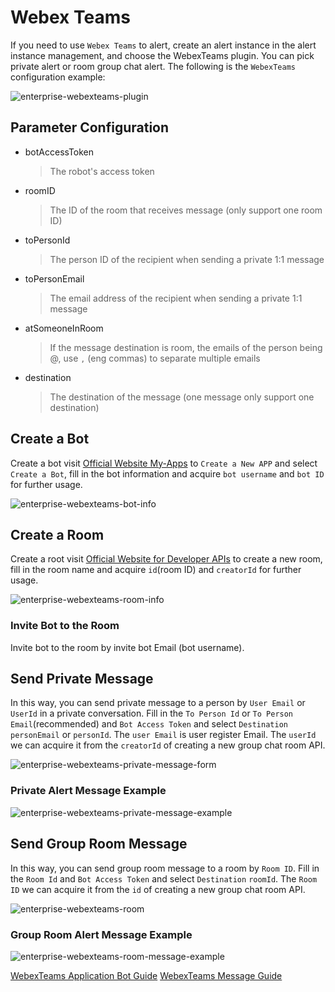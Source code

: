 # Webex Teams

If you need to use `Webex Teams` to alert, create an alert instance in the alert instance management, and choose the WebexTeams plugin.
You can pick private alert or room group chat alert.
The following is the `WebexTeams` configuration example:

![enterprise-webexteams-plugin](../../../../img/alert/enterprise-webexteams-plugin.png)

## Parameter Configuration

* botAccessToken
  > The robot's access token
* roomID
  > The ID of the room that receives message (only support one room ID)
* toPersonId
  > The person ID of the recipient when sending a private 1:1 message
* toPersonEmail
  > The email address of the recipient when sending a private 1:1 message
* atSomeoneInRoom
  > If the message destination is room, the emails of the person being @, use `,` (eng commas) to separate multiple emails
* destination
  > The destination of the message (one message only support one destination)

## Create a Bot

Create a bot visit [Official Website My-Apps](https://developer.webex.com/my-apps) to `Create a New APP` and select `Create a Bot`, fill in the bot information and acquire `bot username` and `bot ID` for further usage.

![enterprise-webexteams-bot-info](../../../../img/alert/enterprise-webexteams-bot.png)

## Create a Room

Create a root visit [Official Website for Developer APIs](https://developer.webex.com/docs/api/v1/rooms/create-a-room) to create a new room, fill in the room name and acquire `id`(room ID) and `creatorId` for further usage.

![enterprise-webexteams-room-info](../../../../img/alert/enterprise-webexteams-room.png)

### Invite Bot to the Room

Invite bot to the room by invite bot Email (bot username).

## Send Private Message

In this way, you can send private message to a person by `User Email` or `UserId` in a private conversation. Fill in the `To Person Id` or `To Person Email`(recommended) and `Bot Access Token` and select `Destination` `personEmail` or `personId`.
The `user Email` is user register Email.
The `userId` we can acquire it from the `creatorId` of creating a new group chat room API.

![enterprise-webexteams-private-message-form](../../../../img/alert/enterprise-webexteams-private-form.png)

### Private Alert Message Example

![enterprise-webexteams-private-message-example](../../../../img/alert/enterprise-webexteams-private-msg.png)

## Send Group Room Message

In this way, you can send group room message to a room by `Room ID`. Fill in the `Room Id` and `Bot Access Token` and select `Destination` `roomId`.
The `Room ID` we can acquire it from the `id` of creating a new group chat room API.

![enterprise-webexteams-room](../../../../img/alert/enterprise-webexteams-group-form.png)

### Group Room Alert Message Example

![enterprise-webexteams-room-message-example](../../../../img/alert/enterprise-webexteams-room-msg.png)

[WebexTeams Application Bot Guide](https://developer.webex.com/docs/bots)
[WebexTeams Message Guide](https://developer.webex.com/docs/api/v1/messages/create-a-message)
